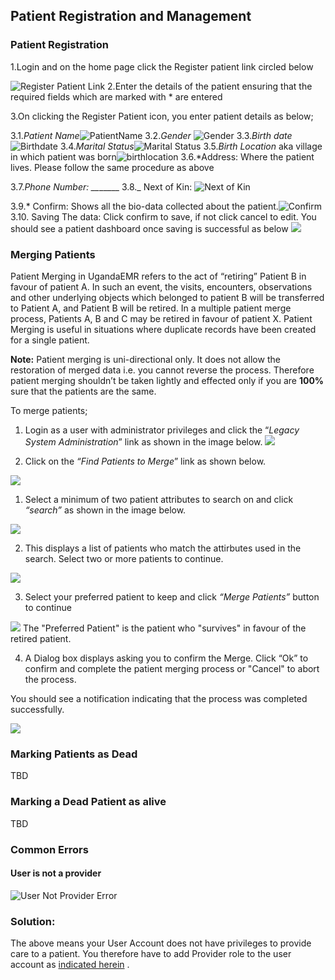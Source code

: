 ## Patient Registration and Management

### Patient Registration

1.Login and on the home page click the Register patient link circled below

![Register Patient Link](images/register_patient_link.png)
2.Enter the details of the patient ensuring that the required fields which are marked with \* are entered

3.On clicking the Register Patient icon, you enter patient details as below;

3.1._Patient Name_![PatientName](images/name.png)
3.2._Gender_ ![Gender](images/gender.png)
3.3._Birth date_ ![Birthdate](images/birth_date.png)
 3.4._Marital Status_![Marital Status](images/marital_status.png)
 3.5._Birth Location_ aka village in which patient was born![birthlocation](images/birth_location.png)
 3.6.\*Address: Where the patient lives. Please follow the same procedure as above

3.7._Phone Number: \_\__\_\__\_\_
3.8.\_ Next of Kin: ![Next of Kin](images/next_of_kin.png)

3.9.\* Confirm: Shows all the bio-data collected about the patient.![Confirm](images/confirmation.png)
3.10. Saving The data: Click confirm to save, if not click cancel to edit. You should see a patient dashboard once saving is successful as below ![](images/patient_dashboard.png)

### Merging Patients

Patient Merging in UgandaEMR refers to the act of “retiring” Patient B in favour of patient A. In such an event, the visits, encounters, observations and other underlying objects which belonged to patient B will be transferred to Patient A, and Patient B will be retired. In a multiple patient merge process, Patients A, B and C may be retired in favour of patient X. Patient Merging is useful in situations where duplicate records have been created for a single patient.

**Note:** Patient merging is uni-directional only. It does not allow the restoration of merged data i.e. you cannot reverse the process. Therefore patient merging shouldn’t be taken lightly and effected only if you are **100%** sure that the patients are the same.

To merge patients;

1. Login as a user with administrator privileges and click the “_Legacy System Administration_” link as shown in the image below.
  ![](/assets/patient_merge1.png)

2. Click on the _“Find Patients to Merge_” link as shown below.

  ![](/assets/patient_merge2.png)


1. Select a minimum of two patient attributes to search on and click _“search”_ as shown in the image below.

  ![](/assets/patient_merge3.png)

2. This displays a list of patients who match the attirbutes used in the search. Select two or more patients to continue.

  ![](/assets/patient_merge4.png)

3. Select your preferred patient to keep and click _“Merge Patients”_ button to continue

  ![](/assets/patient_merge5.png)
  The "Preferred Patient" is the patient who "survives" in favour of the retired patient.

4. A Dialog box displays asking you to confirm the Merge. Click “Ok” to confirm and complete the patient merging process or "Cancel" to abort the process.

  You should see a notification indicating that the process was completed successfully.

  ![](/assets/patient_merge6.png)


### Marking Patients as Dead

TBD

### Marking a Dead Patient as alive

TBD

### Common Errors

#### User is not a provider

![User Not Provider Error](images/logged_in_user_not_provider.png)

### Solution:

The above means your User Account does not have privileges to provide care to a patient. You therefore have to add Provider role to the user account as [indicated herein](making_an_existing_user_a_provider.md) .

